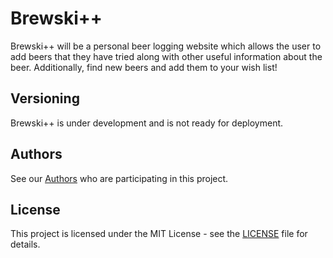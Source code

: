 # Brewski++

Brewski++ will be a personal beer logging website which allows the user to add beers that they have tried along with other useful information about the beer.  Additionally, find new beers and add them to your wish list!

## Versioning

Brewski++ is under development and is not ready for deployment.

## Authors

See our [Authors](https://github.com/IUS-CS/TwoNodeNull/blob/master/AUTHORS) who are participating in this project.

## License

This project is licensed under the MIT License - see the [LICENSE](https://github.com/IUS-CS/TwoNodeNull/blob/master/LICENSE) file for details.
